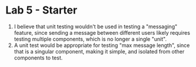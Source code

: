 # Lab 5 - Starter

1. I believe that unit testing wouldn't be used in testing a "messaging" feature, since sending a message between different users likely requires testing multiple components, which is no longer a single "unit". 
2. A unit test would be appropriate for testing "max message length", since that is a singular component, making it simple, and isolated from other components to test.